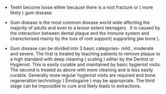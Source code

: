 + Teeth become loose either because there is a root fracture or ( more likely )  gum disease. 

+ Gum disease is the most common disease world wide affecting the majority of adults and even to a lesser extent teenagers . It is caused by the interaction between dental plaque and the immune system and charectorised mainly by the loss of root support( supporting jaw bone ).

+ Gum disease can be divided into 3 basic categories- mild , moderate and severe. The first is treated by teaching patients to remove plaque to a high standard with deep cleaning ( scaling ) either by the Dentist or Hygienist. This is easily curable and maintained by basic hygienist visits.
The second is treated as above with more cleaning and is less easily curable. Generally more regular hygienist visits are required and bone regeneration technology ( Emdogaine ) may be appropriate. 
The third stage can be impossible to cure and likely leads to extractions.